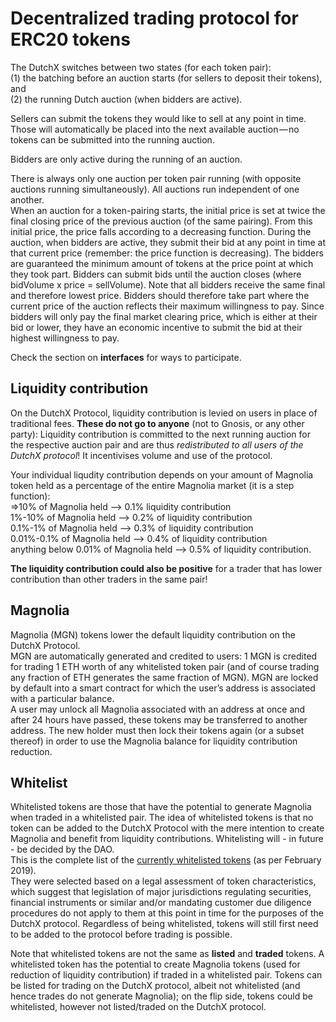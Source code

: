 # Decentralized trading protocol for ERC20 tokens

The DutchX switches between two states (for each token pair):  
(1) the batching before an auction starts (for sellers to deposit their tokens), and  
(2) the running Dutch auction (when bidders are active).  

Sellers can submit the tokens they would like to sell at any point in time. Those will automatically be placed into the next available auction — no tokens can be submitted into the running auction.  

Bidders are only active during the running of an auction.  

There is always only one auction per token pair running (with opposite auctions running simultaneously). All auctions run independent of one another.  
When an auction for a token-pairing starts, the initial price is set at twice the final closing price of the previous auction (of the same pairing). From this initial price, the price falls according to a decreasing function. During the auction, when bidders are active, they submit their bid at any point in time at that current price (remember: the price function is decreasing). The bidders are guaranteed the minimum amount of tokens at the price point at which they took part. Bidders can submit bids until the auction closes (where bidVolume x price = sellVolume). Note that all bidders receive the same final and therefore lowest price. Bidders should therefore take part where the current price of the auction reflects their maximum willingness to pay.
Since bidders will only pay the final market clearing price, which is either at their bid or lower, they have an economic incentive to submit the bid at their highest willingness to pay.
  
Check the section on **interfaces** for ways to participate.  
  
## Liquidity contribution
On the DutchX Protocol, liquidity contribution is levied on users in place of traditional fees. 
**These do not go to anyone** (not to Gnosis, or any other party):
Liquidity contribution is committed to the next running auction for the respective auction pair and are thus *redistributed to all users of the DutchX protocol*! It incentivises volume and use of the protocol.  

Your individual liqudity contribution depends on your amount of Magnolia token held as a percentage of the entire Magnolia market (it is a step function):  
=>10% of Magnolia held --> 0.1% liquidity contribution  
1%-10% of Magnolia held --> 0.2% of liquidity contribution  
0.1%-1% of Magnolia held --> 0.3% of liquidity contribution   
0.01%-0.1% of Magnolia held --> 0.4% of liquidity contribution  
anything below 0.01% of Magnolia held --> 0.5% of liquidity contribution.  
  
 **The liquidity contribution could also be positive** for a trader that has lower contribution than other traders in the same pair! 

## Magnolia 
Magnolia (MGN) tokens lower the default liquidity contribution on the DutchX Protocol.  
MGN are automatically generated and credited to users: 1 MGN is credited for trading 1 ETH worth of any whitelisted token pair (and of course trading any fraction of ETH generates the same fraction of MGN).
MGN are locked by default into a smart contract for which the user’s address is associated with a particular balance.  
A user may unlock all Magnolia associated with an address at once and after 24 hours have passed, these tokens may be transferred to another address. The new holder must then lock their tokens again (or a subset thereof) in order to use the Magnolia balance for liquidity contribution reduction.  

## Whitelist
Whitelisted tokens are those that have the potential to generate Magnolia when traded in a whitelisted pair. The idea of whitelisted tokens is that no token can be added to the DutchX Protocol with the mere intention to create Magnolia and benefit from liquidity contributions.
Whitelisting will - in future - be decided by the DAO.  
This is the complete list of the [currently whitelisted tokens](https://github.com/gnosis/dx-contracts/blob/release/2.0/test/resources/approve-tokens/dxDAO_approved_tokens.js) (as per February 2019).  
They were selected based on a legal assessment of token characteristics, which suggest that legislation of major jurisdictions regulating securities, financial instruments or similar and/or mandating customer due diligence procedures do not apply to them at this point in time for the purposes of the DutchX protocol.
Regardless of being whitelisted, tokens will still first need to be added to the protocol before trading is possible.  
 
Note that whitelisted tokens are not the same as **listed** and **traded** tokens. A whitelisted token has the potential to create Magnolia tokens (used for reduction of liquidity contribution) if traded in a whitelisted pair. Tokens can be listed for trading on the DutchX protocol, albeit not whitelisted (and hence trades do not generate Magnolia); on the flip side, tokens could be whitelisted, however not listed/traded on the DutchX protocol.
